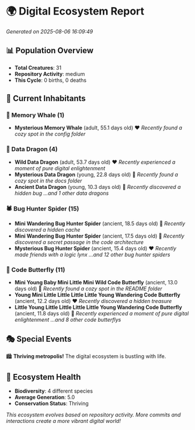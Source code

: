 # 🌍 Digital Ecosystem Report
*Generated on 2025-08-06 16:09:49*

## 📊 Population Overview
- **Total Creatures**: 31
- **Repository Activity**: medium
- **This Cycle**: 0 births, 0 deaths

## 👥 Current Inhabitants

### 🐋 Memory Whale (1)
- **Mysterious Memory Whale** (adult, 55.1 days old) ❤️
  *Recently found a cozy spot in the config folder*

### 🐉 Data Dragon (4)
- **Wild Data Dragon** (adult, 53.7 days old) ❤️
  *Recently experienced a moment of pure digital enlightenment*
- **Mysterious Data Dragon** (young, 22.8 days old) 💛
  *Recently found a cozy spot in the docs folder*
- **Ancient Data Dragon** (young, 10.3 days old) 💚
  *Recently discovered a hidden bug*
  *...and 1 other data dragons*

### 🕷️ Bug Hunter Spider (15)
- **Mini Wandering Bug Hunter Spider** (ancient, 18.5 days old) 💛
  *Recently discovered a hidden cache*
- **Mini Wandering Bug Hunter Spider** (ancient, 17.5 days old) 💛
  *Recently discovered a secret passage in the code architecture*
- **Mysterious Bug Hunter Spider** (ancient, 15.4 days old) ❤️
  *Recently made friends with a logic lynx*
  *...and 12 other bug hunter spiders*

### 🦋 Code Butterfly (11)
- **Mini Young Baby Mini Little Mini Wild Code Butterfly** (ancient, 13.0 days old) 💛
  *Recently found a cozy spot in the README folder*
- **Young Mini Little Little Little Little Young Wandering Code Butterfly** (ancient, 12.2 days old) ❤️
  *Recently discovered a hidden treasure*
- **Little Young Little Little Little Little Young Wandering Code Butterfly** (ancient, 11.8 days old) 💛
  *Recently experienced a moment of pure digital enlightenment*
  *...and 8 other code butterflys*

## 🎭 Special Events

🏙️ **Thriving metropolis!** The digital ecosystem is bustling with life.

## 🔬 Ecosystem Health
- **Biodiversity**: 4 different species
- **Average Generation**: 5.0
- **Conservation Status**: Thriving

*This ecosystem evolves based on repository activity. More commits and interactions create a more vibrant digital world!*